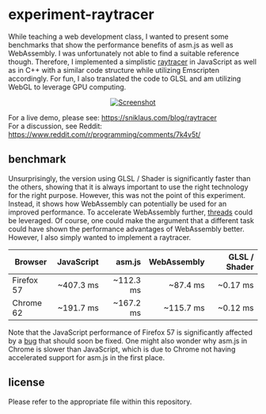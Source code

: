 # experiment-raytracer
While teaching a web development class, I wanted to present some benchmarks that show the performance benefits of asm.js as well as WebAssembly. I was unfortunately not able to find a suitable reference though. Therefore, I implemented a simplistic [raytracer](http://sniklaus.com/blog/raytracer) in JavaScript as well as in C++ with a similar code structure while utilizing Emscripten accordingly. For fun, I also translated the code to GLSL and am utilizing WebGL to leverage GPU computing. 

<p align="center"><a href="https://sniklaus.com/blog/raytracer" rel="Paper"><img src="https://content.sniklaus.com/raytracer/screenshot.png" alt="Screenshot"></a></p>

For a live demo, please see: https://sniklaus.com/blog/raytracer
<br />
For a discussion, see Reddit: https://www.reddit.com/r/programming/comments/7k4v5t/

## benchmark
Unsurprisingly, the version using GLSL / Shader is significantly faster than the others, showing that it is always important to use the right technology for the right purpose. However, this was not the point of this experiment. Instead, it shows how WebAssembly can potentially be used for an improved performance. To accelerate WebAssembly further, [threads](https://github.com/WebAssembly/threads) could be leveraged. Of course, one could make the argument that a different task could have shown the performance advantages of WebAssembly better. However, I also simply wanted to implement a raytracer.

|Browser|JavaScript|asm.js|WebAssembly|GLSL / Shader|
|---|---:|---:|---:|---:|
|Firefox 57|~407.3 ms|~112.3 ms|~87.4 ms|~0.17 ms|
|Chrome 62|~191.7 ms|~167.2 ms|~115.7 ms|~0.12 ms|

Note that the JavaScript performance of Firefox 57 is significantly affected by a [bug](https://bugzilla.mozilla.org/show_bug.cgi?id=1425687) that should soon be fixed. One might also wonder why asm.js in Chrome is slower than JavaScript, which is due to Chrome not having accelerated support for asm.js in the first place.

## license
Please refer to the appropriate file within this repository.